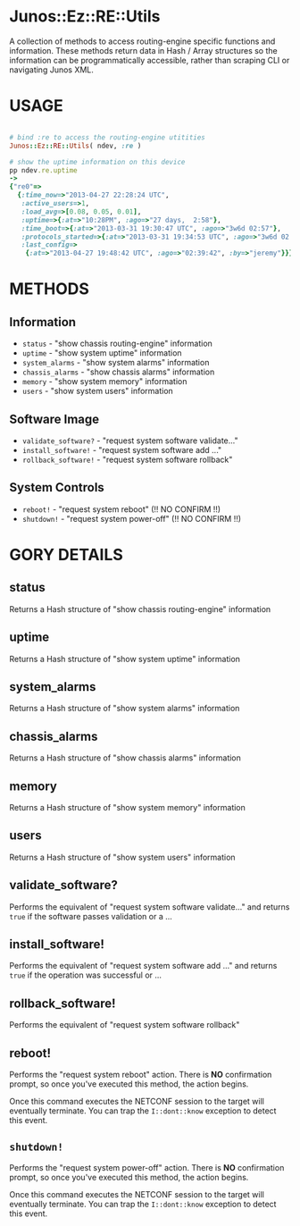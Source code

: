 # Junos::Ez::RE::Utils

A collection of methods to access routing-engine specific functions and information.  These methods return data in Hash / Array structures so the information can be programmatically accessible, rather than scraping CLI or navigating Junos XML.

# USAGE

```ruby

# bind :re to access the routing-engine utitities
Junos::Ez::RE::Utils( ndev, :re )

# show the uptime information on this device
pp ndev.re.uptime
->
{"re0"=>
  {:time_now=>"2013-04-27 22:28:24 UTC",
   :active_users=>1,
   :load_avg=>[0.08, 0.05, 0.01],
   :uptime=>{:at=>"10:28PM", :ago=>"27 days,  2:58"},
   :time_boot=>{:at=>"2013-03-31 19:30:47 UTC", :ago=>"3w6d 02:57"},
   :protocols_started=>{:at=>"2013-03-31 19:34:53 UTC", :ago=>"3w6d 02:53"},
   :last_config=>
    {:at=>"2013-04-27 19:48:42 UTC", :ago=>"02:39:42", :by=>"jeremy"}}}
```

# METHODS

## Information

  - `status` - "show chassis routing-engine" information
  - `uptime` - "show system uptime" information
  - `system_alarms` - "show system alarms" information
  - `chassis_alarms` - "show chassis alarms" information
  - `memory` - "show system memory" information
  - `users` - "show system users" information

## Software Image

  - `validate_software?` - "request system software validate..."
  - `install_software!` - "request system software add ..."
  - `rollback_software!` - "request system software rollback"

## System Controls

  - `reboot!` - "request system reboot" (!! NO CONFIRM !!)
  - `shutdown!` - "request system power-off" (!! NO CONFIRM !!)

# GORY DETAILS

## status

Returns a Hash structure of "show chassis routing-engine" information

## uptime

Returns a Hash structure of "show system uptime" information

## system_alarms

Returns a Hash structure of "show system alarms" information

## chassis_alarms

Returns a Hash structure of "show chassis alarms" information

## memory

Returns a Hash structure of "show system memory" information

## users 

Returns a Hash structure of "show system users" information

## validate_software?

Performs the equivalent of "request system software validate..." and returns `true` if the software passes validation or a ...

## install_software! 

Performs the equivalent of "request system software add ..." and returns `true` if the operation was successful or ...

## rollback_software!

Performs the equivalent of "request system software rollback"

##   reboot! 

Performs the "request system reboot" action.  There is **NO** confirmation prompt, so once you've executed this method, the action begins.

Once this command executes the NETCONF session to the target will eventually terminate.  You can trap the `I::dont::know` exception to detect this event.

## `shutdown!` 

Performs the "request system power-off" action.  There is **NO** confirmation prompt, so once you've executed this method, the action begins.

Once this command executes the NETCONF session to the target will eventually terminate.  You can trap the `I::dont::know` exception to detect this event.



